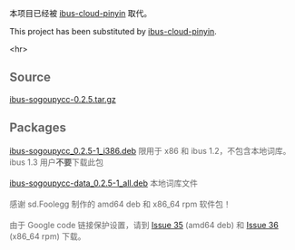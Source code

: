 本项目已经被 [ibus-cloud-pinyin](http://code.google.com/p/ibus-cloud-pinyin) 取代。

This project has been substituted by [ibus-cloud-pinyin](http://code.google.com/p/ibus-cloud-pinyin).



&lt;hr&gt;


<font color='#666666'>
<h2>Source</h2>

<a href='http://ibus-sogoupycc.googlecode.com/files/ibus-sogoupycc-0.2.5.tar.gz'>ibus-sogoupycc-0.2.5.tar.gz</a>

<h2>Packages</h2>

<a href='http://ibus-sogoupycc.googlecode.com/files/ibus-sogoupycc_0.2.5-1_i386.deb'>ibus-sogoupycc_0.2.5-1_i386.deb</a> 限用于 x86 和 ibus 1.2，不包含本地词库。 ibus 1.3 用户<b>不要</b>下载此包<br>
<br>
<a href='http://ibus-sogoupycc.googlecode.com/files/ibus-sogoupycc-data_0.2.5-1_all.deb'>ibus-sogoupycc-data_0.2.5-1_all.deb</a> 本地词库文件<br>
<br>
感谢 sd.Foolegg 制作的 amd64 deb 和 x86_64 rpm 软件包！<br>
<br>
由于 Google code 链接保护设置，请到 <a href='https://code.google.com/p/ibus-sogoupycc/issues/detail?id=35'>Issue 35</a> (amd64 deb) 和 <a href='https://code.google.com/p/ibus-sogoupycc/issues/detail?id=36'>Issue 36</a> (x86_64 rpm) 下载。<br>
</font>